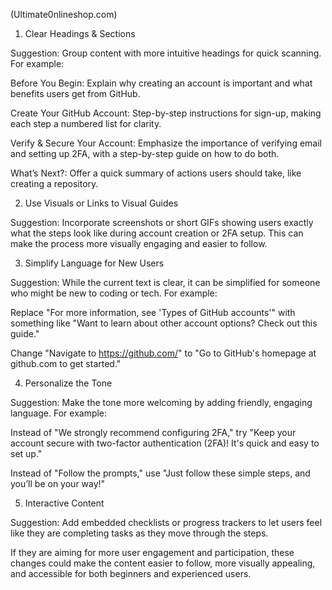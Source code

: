 (Ultimate0nlineshop.com)

1. Clear Headings & Sections

Suggestion: Group content with more intuitive headings for quick scanning. For example:

Before You Begin: Explain why creating an account is important and what benefits users get from GitHub.

Create Your GitHub Account: Step-by-step instructions for sign-up, making each step a numbered list for clarity.

Verify & Secure Your Account: Emphasize the importance of verifying email and setting up 2FA, with a step-by-step guide on how to do both.

What’s Next?: Offer a quick summary of actions users should take, like creating a repository.



2. Use Visuals or Links to Visual Guides

Suggestion: Incorporate screenshots or short GIFs showing users exactly what the steps look like during account creation or 2FA setup. This can make the process more visually engaging and easier to follow.


3. Simplify Language for New Users

Suggestion: While the current text is clear, it can be simplified for someone who might be new to coding or tech. For example:

Replace "For more information, see 'Types of GitHub accounts'" with something like "Want to learn about other account options? Check out this guide."

Change "Navigate to https://github.com/" to "Go to GitHub's homepage at github.com to get started."



4. Personalize the Tone

Suggestion: Make the tone more welcoming by adding friendly, engaging language. For example:

Instead of "We strongly recommend configuring 2FA," try "Keep your account secure with two-factor authentication (2FA)! It's quick and easy to set up."

Instead of "Follow the prompts," use "Just follow these simple steps, and you’ll be on your way!"



5. Interactive Content

Suggestion: Add embedded checklists or progress trackers to let users feel like they are completing tasks as they move through the steps.


If they are aiming for more user engagement and participation, these changes could make the content easier to follow, more visually appealing, and accessible for both beginners and experienced users.


